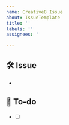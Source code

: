 ```yaml
---
name: Creative8 Issue
about: IssueTemplate
title: ''
labels: ''
assignees: ''

---
```


## 🛠 Issue
- 

## 📝 To-do
- [ ]

